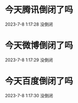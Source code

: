 # 今天腾讯倒闭了吗

2023-7-8 1:17:28 没倒闭

# 今天微博倒闭了吗

2023-7-8 1:17:29 没倒闭

# 今天百度倒闭了吗

2023-7-8 1:17:30 没倒闭

